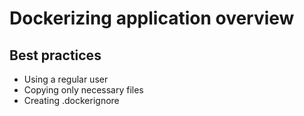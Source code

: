 # Dockerizing application overview
## Best practices
- Using a regular user
- Copying only necessary files
- Creating .dockerignore
